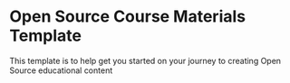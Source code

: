 # Open Source Course Materials Template

This template is to help get you started on your journey to creating Open Source educational content